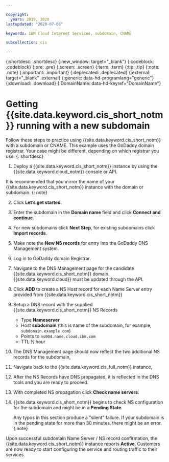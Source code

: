 ```yaml
---

copyright:
  years: 2019, 2020
lastupdated: "2020-07-06"

keywords: IBM Cloud Internet Services, subdomain, CNAME

subcollection: cis

---
```


{:shortdesc: .shortdesc}
{:new_window: target="_blank"}
{:codeblock: .codeblock}
{:pre: .pre}
{:screen: .screen}
{:term: .term}
{:tip: .tip}
{:note: .note}
{:important: .important}
{:deprecated: .deprecated}
{:external: target="_blank" .external}
{:generic: data-hd-programlang="generic"}
{:download: .download}
{:DomainName: data-hd-keyref="DomainName"}

# Getting {{site.data.keyword.cis_short_notm}} running with a new subdomain

Follow these steps to practice using {{site.data.keyword.cis_short_notm}} with a subdomain or CNAME. This example uses the GoDaddy domain registrar. Your case might be different, depending on which registrar you use.
{: shortdesc}

1.	Deploy a {{site.data.keyword.cis_short_notm}} instance by using the {{site.data.keyword.cloud_notm}} console or API.

   It is recommended that you mirror the name of your {{site.data.keyword.cis_short_notm}} instance with the domain or subdomain.
   {: note}

2.	Click **Let’s get started**.
3.	Enter the subdomain in the **Domain name** field and click **Connect and continue**.
4.	For new subdomains click **Next Step**, for existing subdomains click **Import records**.
5.	Make note the **New NS records** for entry into the GoDaddy DNS Management system.
6.	Log in to GoDaddy domain Registrar.
7.	Navigate to the DNS Management page for the candidate {{site.data.keyword.cis_short_notm}} domain. {{site.data.keyword.cloud}} must be updated through the API.
8.	Click **ADD** to create a NS Host record for each Name Server entry provided from {{site.data.keyword.cis_short_notm}}
9.	Setup a DNS record with the supplied {{site.data.keyword.cis_short_notm}} NS Records
    *	Type **Nameserver**
    *	Host **subdomain** (this is name of the subdomain, for example, `subdomain.example.com`)
    *	Points to `ns004.name.cloud.ibm.com`
    *	TTL ½ hour
10.	The DNS Management page should now reflect the two additional NS records for the subdomain,
11.	Navigate back to the {{site.data.keyword.cis_full_notm}} instance,
12.	After the NS Records have DNS propagated, it is reflected in the DNS tools and you are ready to proceed.
13.	With completed NS propagation click **Check name servers**.
14.	{{site.data.keyword.cis_short_notm}} begins to check NS configuration for the subdomain and might be in a **Pending State**.

    Any typos in this section produce a "silent" failure. If your subdomain is in the pending state for more than 30 minutes, there might be an error.
    {:note}

Upon successful subdomain Name Server / NS record confirmation, the {{site.data.keyword.cis_short_notm}} instance reports **Active**. Customers are now ready to start configuring the service and routing traffic to their services.
